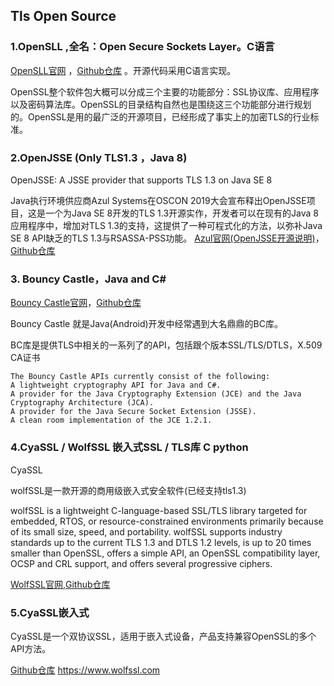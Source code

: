 
##  Tls Open Source

### 1.OpenSLL ,全名：Open Secure Sockets Layer。C语言

[OpenSLL官网](https://www.openssl.org/) ，[Github仓库](https://github.com/openssl/openssl) 。开源代码采用C语言实现。

OpenSSL整个软件包大概可以分成三个主要的功能部分：SSL协议库、应用程序以及密码算法库。OpenSSL的目录结构自然也是围绕这三个功能部分进行规划的。OpenSSL是用的最广泛的开源项目，已经形成了事实上的加密TLS的行业标准。


###  2.OpenJSSE (Only TLS1.3 ，Java 8)

OpenJSSE: A JSSE provider that supports TLS 1.3 on Java SE 8

Java执行环境供应商Azul Systems在OSCON 2019大会宣布释出OpenJSSE项目，这是一个为Java SE 8开发的TLS 1.3开源实作，开发者可以在现有的Java 8应用程序中，增加对TLS 1.3的支持，这提供了一种可程式化的方法，以弥补Java SE 8 API缺乏的TLS 1.3与RSASSA-PSS功能。
[Azul官网(OpenJSSE开源说明)]( https://www.azul.com/newsroom/azul-systems-brings-updated-transport-layer-security-to-java-se-8/)， [ Github仓库](https://github.com/openjsse/openjsse)

### 3. Bouncy Castle，Java and C#


[Bouncy Castle官网](https://www.bouncycastle.org/)，[Github仓库](https://github.com/bcgit)

Bouncy Castle 就是Java(Android)开发中经常遇到大名鼎鼎的BC库。

BC库是提供TLS中相关的一系列了的API，包括跟个版本SSL/TLS/DTLS，X.509 CA证书

```
The Bouncy Castle APIs currently consist of the following:
A lightweight cryptography API for Java and C#.
A provider for the Java Cryptography Extension (JCE) and the Java Cryptography Architecture (JCA).
A provider for the Java Secure Socket Extension (JSSE).
A clean room implementation of the JCE 1.2.1.

```

### 4.CyaSSL /  WolfSSL  嵌入式SSL / TLS库 C python

CyaSSL

wolfSSL是一款开源的商用级嵌入式安全软件(已经支持tls1.3)

wolfSSL is a lightweight C-language-based SSL/TLS library targeted for embedded, RTOS, or resource-constrained environments primarily because of its small size, speed, and portability. wolfSSL supports industry standards up to the current TLS 1.3 and DTLS 1.2 levels, is up to 20 times smaller than OpenSSL, offers a simple API, an OpenSSL compatibility layer, OCSP and CRL support, and offers several progressive ciphers.


[WolfSSL官网]( https://www.wolfssl.com),[Github仓库](https://github.com/wolfSSL)


### 5.CyaSSL嵌入式

CyaSSL是一个双协议SSL，适用于嵌入式设备，产品支持兼容OpenSSL的多个API方法。


[Github仓库]( https://github.com/cyassl/cyassl)
https://www.wolfssl.com